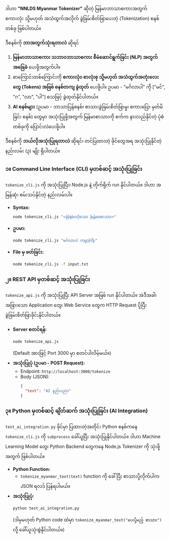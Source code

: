 ဒါဟာ **"NNLDS Myanmar Tokenizer"** ဆိုတဲ့ မြန်မာဘာသာစကားအတွက် စကားလုံး သို့မဟုတ် အသံထွက်အလိုက် ခွဲခြမ်းစိတ်ဖြာပေးတဲ့ (Tokenization) စနစ်တစ်ခု ဖြစ်ပါတယ်။

ဒီစနစ်ကို **ဘာအတွက်သုံးရတာလဲ** ဆိုရင်

1.  **မြန်မာဘာသာစကား သဘာဝဘာသာစကား စီမံဆောင်ရွက်ခြင်း (NLP) အတွက် အခြေခံ** ပေးဖို့အတွက်ပါ။
2.  စာကြောင်းတစ်ကြောင်းကို **စကားလုံး၊ စာလုံးစု သို့မဟုတ် အသံထွက်အတုံးလေးတွေ (Tokens) အဖြစ် စနစ်တကျ ခွဲထုတ်** ပေးဖို့ပါ။ ဥပမာ - "မင်္ဂလာပါ" ကို ["မင်", "ဂ", "လာ", "ပါ"] စသဖြင့် ခွဲထုတ်နိုင်ပါတယ်။
3.  **AI စနစ်များ** (ဥပမာ - ဘာသာပြန်စနစ်၊ စာသားခွဲခြမ်းစိတ်ဖြာမှု၊ စကားပြော မှတ်မိခြင်း စနစ်) တွေမှာ အသုံးပြုဖို့အတွက် မြန်မာစာသားကို စက်က နားလည်နိုင်တဲ့ ပုံစံတစ်ခုကို ပြောင်းလဲပေးဖို့ပါ။

ဒီစနစ်ကို **ဘယ်လိုအသုံးပြုရတာလဲ** ဆိုရင်၊ တင်ပြထားတဲ့ ဖိုင်တွေအရ အသုံးပြုနိုင်တဲ့ နည်းလမ်း (၃) မျိုး ရှိပါတယ်။

### ၁။ Command Line Interface (CLI) မှတစ်ဆင့် အသုံးပြုခြင်း

`tokenize_cli.js` ကို အသုံးပြုပြီး၊ Node.js နဲ့ တိုက်ရိုက် run နိုင်ပါတယ်။ ဒါဟာ အမြန်ဆုံး စမ်းသပ်နိုင်တဲ့ နည်းလမ်းပါ။

  * **Syntax:**
    ```bash
    node tokenize_cli.js "<ခွဲခြမ်းလိုသော မြန်မာစာသား>"
    ```
  * **ဥပမာ:**
    ```bash
    node tokenize_cli.js "မင်္ဂလာပါ ကမ္ဘာကြီး"
    ```
  * **File မှ ဖတ်ခြင်း:**
    ```bash
    node tokenize_cli.js -f input.txt
    ```

### ၂။ REST API မှတစ်ဆင့် အသုံးပြုခြင်း

`tokenize_api.js` ကို အသုံးပြုပြီး API Server အဖြစ် run နိုင်ပါတယ်။ အဲဒီအခါ၊ အခြားသော Application တွေ၊ Web Service တွေက HTTP Request ပို့ပြီး ခွဲခြမ်းစိတ်ဖြာခိုင်းနိုင်ပါတယ်။

  * **Server စတင်ရန်:**
    ```bash
    node tokenize_api.js
    ```
    (Default အားဖြင့် Port 3000 မှာ စတင်ပါလိမ့်မယ်။)
  * **အသုံးပြုပုံ (ဥပမာ - POST Request):**
      * Endpoint: `http://localhost:3000/tokenize`
      * Body (JSON):
        ```json
        {
          "text": "AI နည်းပညာ"
        }
        ```

### ၃။ Python မှတစ်ဆင့် ချိတ်ဆက် အသုံးပြုခြင်း (AI Integration)

`test_ai_integration.py` ဖိုင်မှာ ပြထားတဲ့အတိုင်း Python စနစ်ကနေ `tokenize_cli.js` ကို `subprocess` ခေါ်ယူပြီး အသုံးပြုနိုင်ပါတယ်။ ဒါဟာ Machine Learning Model တွေ၊ Python Backend တွေကနေ Node.js Tokenizer ကို သုံးဖို့အတွက် ဖြစ်ပါတယ်။

  * **Python Function:**
      * `tokenize_myanmar_text(text)` function ကို ခေါ်ပြီး စာသားပို့လိုက်ပါက JSON ရလဒ် ပြန်ရပါမယ်။
  * **အသုံးပြုပုံ:**
    ```bash
    python test_ai_integration.py
    ```
    (ဒါမှမဟုတ် Python code ထဲမှာ `tokenize_myanmar_text("ပေးပို့မည့် စာသား")` လို့ ခေါ်ယူသုံးစွဲနိုင်ပါတယ်။)
